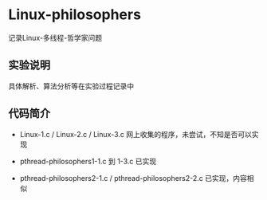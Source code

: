 # Linux-philosophers
记录Linux-多线程-哲学家问题
## 实验说明
具体解析、算法分析等在实验过程记录中
## 代码简介
+ Linux-1.c / Linux-2.c / Linux-3.c 
网上收集的程序，未尝试，不知是否可以实现
* pthread-philosophers1-1.c 到 1-3.c  已实现
+ pthread-philosophers2-1.c  / pthread-philosophers2-2.c
已实现，内容相似

